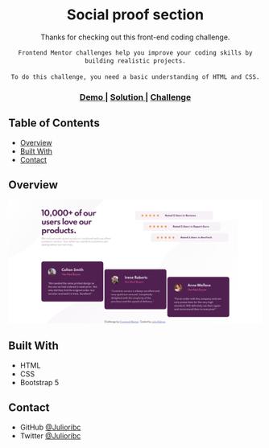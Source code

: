 <h1 align="center">Social proof section</h1>

<div align="center">
    Thanks for checking out this front-end coding challenge.

    Frontend Mentor challenges help you improve your coding skills by building realistic projects.

    To do this challenge, you need a basic understanding of HTML and CSS.
</div>

<div align="center">
  <h3>
    <a href="https://julioribc.github.io/Social-proof-section/">
      Demo
    </a>
    <span> | </span>
    <a href="https://github.com/Julioribc/Social-proof-section">
      Solution
    </a>
    <span> | </span>
    <a href="https://www.frontendmentor.io/challenges/social-proof-section-6e0qTv_bA">
      Challenge
    </a>
  </h3>
</div>

<!-- TABLE OF CONTENTS -->

## Table of Contents

- [Overview](#overview)
- [Built With](#built-with)
- [Contact](#contact)

<!-- OVERVIEW -->

## Overview

![screenshot](./images/screenshot_desktop.png)


## Built With


- HTML
- CSS
- Bootstrap 5




## Contact

- GitHub [@Julioribc](https://github.com/Julioribc)
- Twitter [@Julioribc](https://twitter.com/Julioribc)